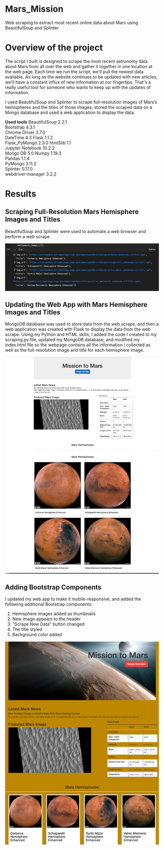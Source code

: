 # Mars_Mission
Web scraping to extract most recent online data about Mars using BeautifulSoup and Splinter

# Overview of the project

The script I built is designed to scrape the most recent astronomy data about Mars from all over the web and gather it together in one location at the web page. Each time we run the script, we'll pull the newest data available. As long as the website continues to be updated with new articles, we'll have a constant influx of new information at our fingertips. That's a really useful tool for someone who wants to keep up with the updates of information. 

I used BeautifulSoup and Splinter to scrape full-resolution images of Mars’s hemispheres and the titles of those images, stored the scraped data on a Mongo database and used a web application to display the data. 

**Used tools**
BeautifulSoup 2.2.1  
Bootstrap 4.3.1  
Chrome Driver 3.7.0  
DateTime 4.3 
Flask 1.1.2  
Flask_PyMongo 2.3.0 
html5lib 1.1  
Jupyter Notebook 10.2.2  
Mongo DB 5.0 
Numpy 1.19.3  
Pandas 1.1.4  
PyMongo 3.11.2  
Splinter 0.17.0  
webdriver-manager 3.2.2   

# Results

## Scraping Full-Resolution Mars Hemisphere Images and Titles

BeautifulSoup and Splinter were used to automate a web browser and perform a web scrape.

![img1.png](/images/img1.png) 

## Updating the Web App with Mars Hemisphere Images and Titles

MongoDB database was used to store data from the web scrape, and then a web application was created with Flask to display the data from the web scrape.
Using my Python and HTML skills, I added the code I created to my scraping.py file, updated my MongoDB database, and modified my index.html file so the webpage contains all the information I collected as well as the full-resolution image and title for each hemisphere image.

![img3.png](/images/img3.png) 
![img2.png](/images/img2.png) 


## Adding Bootstrap Components

I updated my web app to make it mobile-responsive, and added the following additional Bootstrap components: 

1. Hemisphere images added as thumbnails
2. New image appears to the header
3. "Scrape New Data" button changed
4. The title styled
5. Background color added

![img4.png](/images/img4.png)
